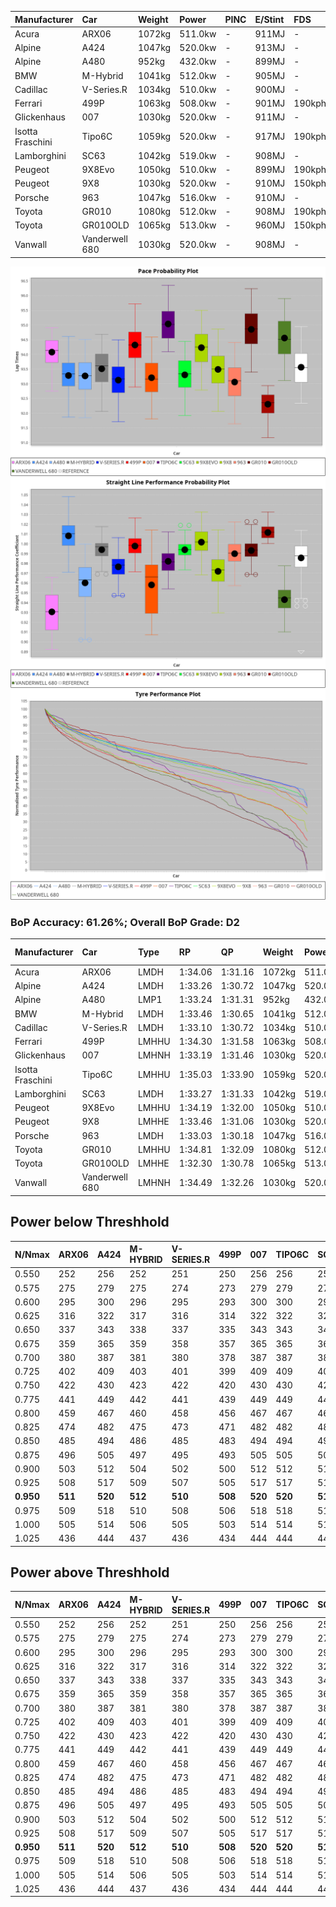 | Manufacturer     | Car            | Weight | Power   | PINC    | E/Stint | FDS     |
|:-|:-|:-|:-|:-|:-|:-|
| Acura            | ARX06          | 1072kg | 511.0kw |    -    | 911MJ   |    -    |
| Alpine           | A424           | 1047kg | 520.0kw |    -    | 913MJ   |    -    |
| Alpine           | A480           | 952kg  | 432.0kw |    -    | 899MJ   |    -    |
| BMW              | M-Hybrid       | 1041kg | 512.0kw |    -    | 905MJ   |    -    |
| Cadillac         | V-Series.R     | 1034kg | 510.0kw |    -    | 900MJ   |    -    |
| Ferrari          | 499P           | 1063kg | 508.0kw |    -    | 901MJ   | 190kph  |
| Glickenhaus      | 007            | 1030kg | 520.0kw |    -    | 911MJ   |    -    |
| Isotta Fraschini | Tipo6C         | 1059kg | 520.0kw |    -    | 917MJ   | 190kph  |
| Lamborghini      | SC63           | 1042kg | 519.0kw |    -    | 908MJ   |    -    |
| Peugeot          | 9X8Evo         | 1050kg | 510.0kw |    -    | 899MJ   | 190kph  |
| Peugeot          | 9X8            | 1030kg | 520.0kw |    -    | 910MJ   | 150kph  |
| Porsche          | 963            | 1047kg | 516.0kw |    -    | 910MJ   |    -    |
| Toyota           | GR010          | 1080kg | 512.0kw |    -    | 908MJ   | 190kph  |
| Toyota           | GR010OLD       | 1065kg | 513.0kw |    -    | 960MJ   | 150kph  |
| Vanwall          | Vanderwell 680 | 1030kg | 520.0kw |    -    | 908MJ   |    -    |

![PACECHART](./IMG/CUSTOM.png)
![STRAIGHTLINEPERFORMANCECHART](./IMG/CUSTOM_sp.png)
![TYREPERFORMANCECHART](./IMG/CUSTOM_tw.png)

### BoP Accuracy: 61.26%; Overall BoP Grade: D2
| Manufacturer     | Car            | Type  | RP      | QP      | Weight | Power¹  | Threshhold | PINC    | Power²   | E/Stint | AVG Vmax  | FDS     | RDLC | L/Stint | BOP-Grade | Model Accuracy | Model Points | Match%  | SimDiff |
|:-|:-|:-|:-|:-|:-|:-|:-|:-|:-|:-|:-|:-|:-|:-|:-|:-|:-|:-|:-|
| Acura            | ARX06          | LMDH  | 1:34.06 | 1:31.16 | 1072kg | 511.0kw | 210.0kph   |    -    | 511.00kw |  911MJ  | 295.05kph |    -    | 1.00 | 40      | +C2       | 100.00%        | 996          | 70.64%  | #       |
| Alpine           | A424           | LMDH  | 1:33.26 | 1:30.72 | 1047kg | 520.0kw | 210.0kph   |    -    | 520.00kw |  913MJ  | 309.39kph |    -    | 1.01 | 40      | -C1       | 99.61%         | 762          | 77.70%  | #       |
| Alpine           | A480           | LMP1  | 1:33.24 | 1:31.31 |  952kg | 432.0kw | 210.0kph   |    -    | 432.00kw |  899MJ  | 298.19kph |    -    | 0.98 | 37      | -C2       | 100.00%        | 1173         | 73.91%  | #       |
| BMW              | M-Hybrid       | LMDH  | 1:33.46 | 1:30.65 | 1041kg | 512.0kw | 210.0kph   |    -    | 512.00kw |  905MJ  | 306.51kph |    -    | 1.02 | 40      | -B1       | 100.00%        | 1826         | 85.67%  | #       |
| Cadillac         | V-Series.R     | LMDH  | 1:33.10 | 1:30.72 | 1034kg | 510.0kw | 210.0kph   |    -    | 510.00kw |  900MJ  | 304.03kph |    -    | 1.03 | 40      | -D1       | 99.00%         | 3184         | 69.75%  | #       |
| Ferrari          | 499P           | LMHHU | 1:34.30 | 1:31.58 | 1063kg | 508.0kw | 210.0kph   |    -    | 508.00kw |  901MJ  | 305.57kph | 190kph  | 1.02 | 40      | +D1       | 98.07%         | 3550         | 69.31%  | #       |
| Glickenhaus      | 007            | LMHNH | 1:33.19 | 1:31.46 | 1030kg | 520.0kw | 210.0kph   |    -    | 520.00kw |  911MJ  | 302.50kph |    -    | 0.97 | 40      | -C1       | 94.48%         | 2311         | 77.04%  | ±1.09s  |
| Isotta Fraschini | Tipo6C         | LMHHU | 1:35.03 | 1:33.90 | 1059kg | 520.0kw | 210.0kph   |    -    | 520.00kw |  917MJ  | 304.81kph | 190kph  | 1.04 | 40      | +Ω2       | 96.81%         | 91           | -15.29% | #       |
| Lamborghini      | SC63           | LMDH  | 1:33.27 | 1:31.33 | 1042kg | 519.0kw | 210.0kph   |    -    | 519.00kw |  908MJ  | 306.98kph |    -    | 1.04 | 40      | -C2       | 100.00%        | 529          | 73.01%  | #       |
| Peugeot          | 9X8Evo         | LMHHU | 1:34.19 | 1:32.00 | 1050kg | 510.0kw | 210.0kph   |    -    | 510.00kw |  899MJ  | 307.15kph | 190kph  | 1.01 | 40      | +D2       | 99.21%         | 377          | 64.58%  | #       |
| Peugeot          | 9X8            | LMHHE | 1:33.46 | 1:31.06 | 1030kg | 520.0kw | 210.0kph   |    -    | 520.00kw |  910MJ  | 304.59kph | 150kph  | 1.04 | 40      | -A2       | 99.52%         | 4561         | 91.13%  | #       |
| Porsche          | 963            | LMDH  | 1:33.03 | 1:30.18 | 1047kg | 516.0kw | 210.0kph   |    -    | 516.00kw |  910MJ  | 306.15kph |    -    | 1.01 | 40      | -D2       | 99.96%         | 10176        | 64.65%  | #       |
| Toyota           | GR010          | LMHHU | 1:34.81 | 1:32.09 | 1080kg | 512.0kw | 210.0kph   |    -    | 512.00kw |  908MJ  | 304.23kph | 190kph  | 1.01 | 40      | +Ω1       | 99.95%         | 5509         | 48.55%  | #       |
| Toyota           | GR010OLD       | LMHHE | 1:32.30 | 1:30.78 | 1065kg | 513.0kw | 210.0kph   |    -    | 513.00kw |  960MJ  | 308.24kph | 150kph  | 1.02 | 40      | -Ω2       | 100.00%        | 351          | -0.87%  | #       |
| Vanwall          | Vanderwell 680 | LMHNH | 1:34.49 | 1:32.26 | 1030kg | 520.0kw | 210.0kph   |    -    | 520.00kw |  908MJ  | 300.12kph |    -    | 1.02 | 40      | +D1       | 99.23%         | 387          | 69.07%  | #       |

## Power below Threshhold
| N/Nmax    | ARX06   | A424    | M-HYBRID | V-SERIES.R | 499P    | 007     | TIPO6C  | SC63    | 9X8EVO  | 9X8     | 963     | GR010   | GR010OLD | VANDERWELL 680 | ​     | RPM      | A480    |
|:-|:-|:-|:-|:-|:-|:-|:-|:-|:-|:-|:-|:-|:-|:-|:-|:-|:-|
|  0.550    |  252    |  256    |  252     |  251       |  250    |  256    |  256    |  256    |  251    |  256    |  254    |  252    |  253     |  256           |  ​    |   --     |   -     |
|  0.575    |  275    |  279    |  275     |  274       |  273    |  279    |  279    |  279    |  274    |  279    |  277    |  275    |  276     |  279           |  ​    |   --     |   -     |
|  0.600    |  295    |  300    |  296     |  295       |  293    |  300    |  300    |  299    |  295    |  300    |  298    |  296    |  296     |  300           |  ​    |   --     |   -     |
|  0.625    |  316    |  322    |  317     |  316       |  314    |  322    |  322    |  321    |  316    |  322    |  319    |  317    |  317     |  322           |  ​    |   --     |   -     |
|  0.650    |  337    |  343    |  338     |  337       |  335    |  343    |  343    |  342    |  337    |  343    |  340    |  338    |  338     |  343           |  ​    |   --     |   -     |
|  0.675    |  359    |  365    |  359     |  358       |  357    |  365    |  365    |  364    |  358    |  365    |  362    |  359    |  360     |  365           |  ​    |   --     |   -     |
|  0.700    |  380    |  387    |  381     |  380       |  378    |  387    |  387    |  386    |  380    |  387    |  384    |  381    |  382     |  387           |  ​    |   --     |   -     |
|  0.725    |  402    |  409    |  403     |  401       |  399    |  409    |  409    |  408    |  401    |  409    |  406    |  403    |  403     |  409           |  ​    |   --     |   -     |
|  0.750    |  422    |  430    |  423     |  422       |  420    |  430    |  430    |  429    |  422    |  430    |  427    |  423    |  424     |  430           |  ​    |   --     |   -     |
|  0.775    |  441    |  449    |  442     |  441       |  439    |  449    |  449    |  448    |  441    |  449    |  446    |  442    |  443     |  449           |  ​    |  5000    |  254    |
|  0.800    |  459    |  467    |  460     |  458       |  456    |  467    |  467    |  466    |  458    |  467    |  463    |  460    |  461     |  467           |  ​    |  5500    |  300    |
|  0.825    |  474    |  482    |  475     |  473       |  471    |  482    |  482    |  481    |  473    |  482    |  478    |  475    |  476     |  482           |  ​    |  6000    |  335    |
|  0.850    |  485    |  494    |  486     |  485       |  483    |  494    |  494    |  493    |  485    |  494    |  490    |  486    |  487     |  494           |  ​    |  6500    |  378    |
|  0.875    |  496    |  505    |  497     |  495       |  493    |  505    |  505    |  504    |  495    |  505    |  501    |  497    |  498     |  505           |  ​    |  7000    |  422    |
|  0.900    |  503    |  512    |  504     |  502       |  500    |  512    |  512    |  511    |  502    |  512    |  508    |  504    |  505     |  512           |  ​    |  7500    |  433    |
|  0.925    |  508    |  517    |  509     |  507       |  505    |  517    |  517    |  516    |  507    |  517    |  513    |  509    |  510     |  517           |  ​    |  8000    |  429    |
| **0.950** | **511** | **520** | **512**  | **510**    | **508** | **520** | **520** | **519** | **510** | **520** | **516** | **512** | **513**  | **520**        | **​** | **8500** | **432** |
|  0.975    |  509    |  518    |  510     |  508       |  506    |  518    |  518    |  517    |  508    |  518    |  514    |  510    |  511     |  518           |  ​    |  9000    |  216    |
|  1.000    |  505    |  514    |  506     |  505       |  503    |  514    |  514    |  513    |  505    |  514    |  510    |  506    |  507     |  514           |  ​    |   --     |   -     |
|  1.025    |  436    |  444    |  437     |  436       |  434    |  444    |  444    |  443    |  436    |  444    |  441    |  437    |  438     |  444           |  ​    |   --     |   -     |

## Power above Threshhold
| N/Nmax    | ARX06   | A424    | M-HYBRID | V-SERIES.R | 499P    | 007     | TIPO6C  | SC63    | 9X8EVO  | 9X8     | 963     | GR010   | GR010OLD | VANDERWELL 680 | ​     | RPM      | A480    |
|:-|:-|:-|:-|:-|:-|:-|:-|:-|:-|:-|:-|:-|:-|:-|:-|:-|:-|
|  0.550    |  252    |  256    |  252     |  251       |  250    |  256    |  256    |  256    |  251    |  256    |  254    |  252    |  253     |  256           |  ​    |   --     |   -     |
|  0.575    |  275    |  279    |  275     |  274       |  273    |  279    |  279    |  279    |  274    |  279    |  277    |  275    |  276     |  279           |  ​    |   --     |   -     |
|  0.600    |  295    |  300    |  296     |  295       |  293    |  300    |  300    |  299    |  295    |  300    |  298    |  296    |  296     |  300           |  ​    |   --     |   -     |
|  0.625    |  316    |  322    |  317     |  316       |  314    |  322    |  322    |  321    |  316    |  322    |  319    |  317    |  317     |  322           |  ​    |   --     |   -     |
|  0.650    |  337    |  343    |  338     |  337       |  335    |  343    |  343    |  342    |  337    |  343    |  340    |  338    |  338     |  343           |  ​    |   --     |   -     |
|  0.675    |  359    |  365    |  359     |  358       |  357    |  365    |  365    |  364    |  358    |  365    |  362    |  359    |  360     |  365           |  ​    |   --     |   -     |
|  0.700    |  380    |  387    |  381     |  380       |  378    |  387    |  387    |  386    |  380    |  387    |  384    |  381    |  382     |  387           |  ​    |   --     |   -     |
|  0.725    |  402    |  409    |  403     |  401       |  399    |  409    |  409    |  408    |  401    |  409    |  406    |  403    |  403     |  409           |  ​    |   --     |   -     |
|  0.750    |  422    |  430    |  423     |  422       |  420    |  430    |  430    |  429    |  422    |  430    |  427    |  423    |  424     |  430           |  ​    |   --     |   -     |
|  0.775    |  441    |  449    |  442     |  441       |  439    |  449    |  449    |  448    |  441    |  449    |  446    |  442    |  443     |  449           |  ​    |  5000    |  254    |
|  0.800    |  459    |  467    |  460     |  458       |  456    |  467    |  467    |  466    |  458    |  467    |  463    |  460    |  461     |  467           |  ​    |  5500    |  300    |
|  0.825    |  474    |  482    |  475     |  473       |  471    |  482    |  482    |  481    |  473    |  482    |  478    |  475    |  476     |  482           |  ​    |  6000    |  335    |
|  0.850    |  485    |  494    |  486     |  485       |  483    |  494    |  494    |  493    |  485    |  494    |  490    |  486    |  487     |  494           |  ​    |  6500    |  378    |
|  0.875    |  496    |  505    |  497     |  495       |  493    |  505    |  505    |  504    |  495    |  505    |  501    |  497    |  498     |  505           |  ​    |  7000    |  422    |
|  0.900    |  503    |  512    |  504     |  502       |  500    |  512    |  512    |  511    |  502    |  512    |  508    |  504    |  505     |  512           |  ​    |  7500    |  433    |
|  0.925    |  508    |  517    |  509     |  507       |  505    |  517    |  517    |  516    |  507    |  517    |  513    |  509    |  510     |  517           |  ​    |  8000    |  429    |
| **0.950** | **511** | **520** | **512**  | **510**    | **508** | **520** | **520** | **519** | **510** | **520** | **516** | **512** | **513**  | **520**        | **​** | **8500** | **432** |
|  0.975    |  509    |  518    |  510     |  508       |  506    |  518    |  518    |  517    |  508    |  518    |  514    |  510    |  511     |  518           |  ​    |  9000    |  216    |
|  1.000    |  505    |  514    |  506     |  505       |  503    |  514    |  514    |  513    |  505    |  514    |  510    |  506    |  507     |  514           |  ​    |   --     |   -     |
|  1.025    |  436    |  444    |  437     |  436       |  434    |  444    |  444    |  443    |  436    |  444    |  441    |  437    |  438     |  444           |  ​    |   --     |   -     |
